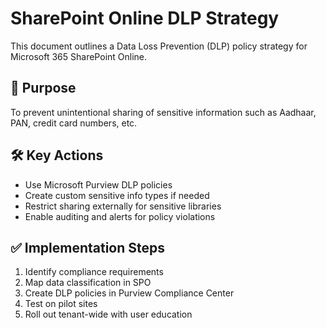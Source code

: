 # SharePoint Online DLP Strategy

This document outlines a Data Loss Prevention (DLP) policy strategy for Microsoft 365 SharePoint Online.

## 🔐 Purpose
To prevent unintentional sharing of sensitive information such as Aadhaar, PAN, credit card numbers, etc.

## 🛠 Key Actions
- Use Microsoft Purview DLP policies
- Create custom sensitive info types if needed
- Restrict sharing externally for sensitive libraries
- Enable auditing and alerts for policy violations

## ✅ Implementation Steps
1. Identify compliance requirements
2. Map data classification in SPO
3. Create DLP policies in Purview Compliance Center
4. Test on pilot sites
5. Roll out tenant-wide with user education
